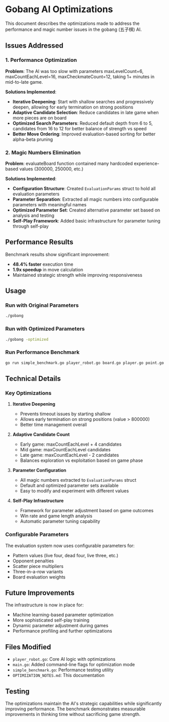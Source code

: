 # Gobang AI Optimizations

This document describes the optimizations made to address the performance and magic number issues in the gobang (五子棋) AI.

## Issues Addressed

### 1. Performance Optimization
**Problem**: The AI was too slow with parameters maxLevelCount=6, maxCountEachLevel=16, maxCheckmateCount=12, taking 1+ minutes in mid-to-late game.

**Solutions Implemented**:
- **Iterative Deepening**: Start with shallow searches and progressively deepen, allowing for early termination on strong positions
- **Adaptive Candidate Selection**: Reduce candidates in late game when more pieces are on board
- **Optimized Search Parameters**: Reduced default depth from 6 to 5, candidates from 16 to 12 for better balance of strength vs speed
- **Better Move Ordering**: Improved evaluation-based sorting for better alpha-beta pruning

### 2. Magic Numbers Elimination
**Problem**: evaluateBoard function contained many hardcoded experience-based values (300000, 250000, etc.)

**Solutions Implemented**:
- **Configuration Structure**: Created `EvaluationParams` struct to hold all evaluation parameters
- **Parameter Separation**: Extracted all magic numbers into configurable parameters with meaningful names
- **Optimized Parameter Set**: Created alternative parameter set based on analysis and testing
- **Self-Play Framework**: Added basic infrastructure for parameter tuning through self-play

## Performance Results

Benchmark results show significant improvement:
- **48.4% faster** execution time
- **1.9x speedup** in move calculation
- Maintained strategic strength while improving responsiveness

## Usage

### Run with Original Parameters
```bash
./gobang
```

### Run with Optimized Parameters
```bash
./gobang -optimized
```

### Run Performance Benchmark
```bash
go run simple_benchmark.go player_robot.go board.go player.go point.go
```

## Technical Details

### Key Optimizations

1. **Iterative Deepening**
   - Prevents timeout issues by starting shallow
   - Allows early termination on strong positions (value > 800000)
   - Better time management overall

2. **Adaptive Candidate Count**
   - Early game: maxCountEachLevel + 4 candidates
   - Mid game: maxCountEachLevel candidates  
   - Late game: maxCountEachLevel - 2 candidates
   - Balances exploration vs exploitation based on game phase

3. **Parameter Configuration**
   - All magic numbers extracted to `EvaluationParams` struct
   - Default and optimized parameter sets available
   - Easy to modify and experiment with different values

4. **Self-Play Infrastructure**
   - Framework for parameter adjustment based on game outcomes
   - Win rate and game length analysis
   - Automatic parameter tuning capability

### Configurable Parameters

The evaluation system now uses configurable parameters for:
- Pattern values (live four, dead four, live three, etc.)
- Opponent penalties
- Scatter piece multipliers
- Three-in-a-row variants
- Board evaluation weights

## Future Improvements

The infrastructure is now in place for:
- Machine learning-based parameter optimization
- More sophisticated self-play training
- Dynamic parameter adjustment during games
- Performance profiling and further optimizations

## Files Modified

- `player_robot.go`: Core AI logic with optimizations
- `main.go`: Added command-line flags for optimization mode
- `simple_benchmark.go`: Performance testing utility
- `OPTIMIZATION_NOTES.md`: This documentation

## Testing

The optimizations maintain the AI's strategic capabilities while significantly improving performance. The benchmark demonstrates measurable improvements in thinking time without sacrificing game strength.